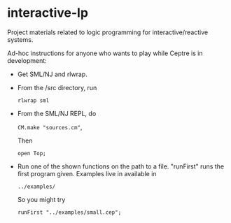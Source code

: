 interactive-lp
==============

Project materials related to logic programming for interactive/reactive systems.

Ad-hoc instructions for anyone who wants to play while Ceptre is in
development:

- Get SML/NJ and rlwrap.
- From the /src directory, run

    <code>rlwrap sml</code>
- From the SML/NJ REPL, do

    <code>CM.make "sources.cm"</code>,
  
  Then
  
    <code>open Top;</code>
- Run one of the shown functions on the path to a file. "runFirst" runs the
first program given. Examples live in available in
    
    <code>../examples/</code>
  
  So you might try
  
    <code>runFirst "../examples/small.cep";</code>

    
